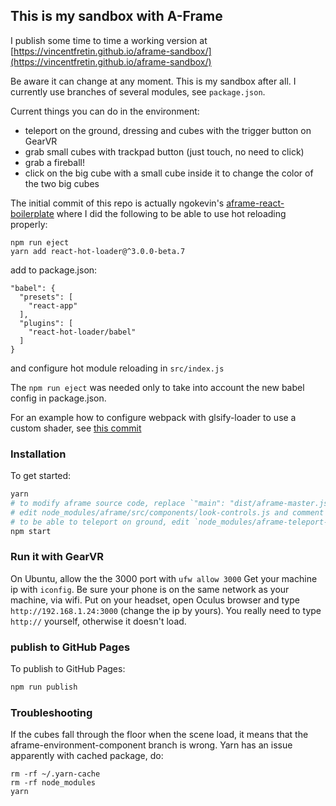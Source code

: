 ## This is my sandbox with A-Frame

I publish some time to time a working version at
[https://vincentfretin.github.io/aframe-sandbox/](https://vincentfretin.github.io/aframe-sandbox/)

Be aware it can change at any moment. This is my sandbox after all.
I currently use branches of several modules, see `package.json`.

Current things you can do in the environment:

- teleport on the ground, dressing and cubes with the trigger button on GearVR
- grab small cubes with trackpad button (just touch, no need to click)
- grab a fireball!
- click on the big cube with a small cube inside it to change the color of the two big cubes

The initial commit of this repo is actually
ngokevin's [aframe-react-boilerplate](https://github.com/ngokevin/aframe-react-boilerplate)
where I did the following to be able to use hot reloading properly:

    npm run eject
    yarn add react-hot-loader@^3.0.0-beta.7

add to package.json:

    "babel": {
      "presets": [
        "react-app"
      ],
      "plugins": [
        "react-hot-loader/babel"
      ]
    }

and configure hot module reloading in `src/index.js`

The `npm run eject` was needed only to take into account the new babel config
in package.json.

For an example how to configure webpack with glsify-loader to use a custom
shader, see [this commit](
https://github.com/vincentfretin/aframe-sandbox/commit/9b3e6ff088599910a673de7b24f19b390a5c9689)

### Installation

To get started:

```bash
yarn
# to modify aframe source code, replace `"main": "dist/aframe-master.js"` by `"main": "src/index.js"` in `node_modules/aframe/package.json`
# edit node_modules/aframe/src/components/look-controls.js and comment `this.controls.userHeight = this.getUserHeight();`
# to be able to teleport on ground, edit `node_modules/aframe-teleport-controls/index.js` and `return true` in `isValidNormalsAngle`
npm start
```

### Run it with GearVR

On Ubuntu, allow the the 3000 port with `ufw allow 3000`
Get your machine ip with `iconfig`.
Be sure your phone is on the same network as your machine, via wifi.
Put on your headset, open Oculus browser and type `http://192.168.1.24:3000`
(change the ip by yours). You really need to type `http://` yourself, otherwise
it doesn't load.

### publish to GitHub Pages

To publish to GitHub Pages:

```bash
npm run publish
```

### Troubleshooting

If the cubes fall through the floor when the scene load, it means
that the aframe-environment-component branch is wrong.
Yarn has an issue apparently with cached package, do:

    rm -rf ~/.yarn-cache
    rm -rf node_modules
    yarn
